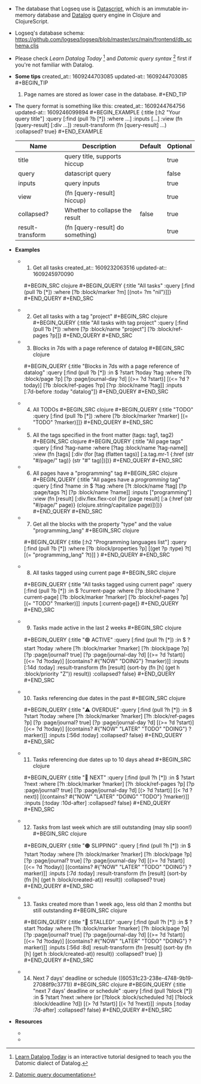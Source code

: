 - The database that Logseq use is [Datascript](https://github.com/tonsky/datascript), which is an immutable in-memory database and [Datalog](https://en.wikipedia.org/wiki/Datalog) query engine in Clojure and ClojureScript.
- Logseq's database schema:
  https://github.com/logseq/logseq/blob/master/src/main/frontend/db_schema.cljs
- Please check _Learn Datalog Today_ [^1] and _Datomic query syntax_ [^2] first if you're not familiar with Datalog.
- **Some tips**
  created_at:: 1609244703085
  updated-at:: 1609244703085
  #+BEGIN_TIP
  1. Page names are stored as lower case in the database.
  #+END_TIP
- The query format is something like this:
  created_at:: 1609244764756
  updated-at:: 1609246099894
  #+BEGIN_EXAMPLE
  {:title  [:h2 "Your query title"]
   :query  [:find (pull ?b [*])
          :where ...]
   :inputs [...]
   :view             (fn [query-result] [:div ...])
   :result-transform (fn [query-result] ...)
   :collapsed? true}
  #+END_EXAMPLE

  | Name             | Description                      | Default | Optional |
  |------------------|----------------------------------|---------|----------|
  | title            | query title, supports hiccup     |         | true     |
  | query            | datascript query                 |         | false    |
  | inputs           | query inputs                     |         | true     |
  | view             | (fn [query-result] hiccup)       |         | true     |
  | collapsed?       | Whether to collapse the result   | false   | true     |
  | result-transform | (fn [query-result] do something) |         | true     |
- **Examples**
    - 1. Get all tasks
      created_at:: 1609232063516
      updated-at:: 1609245970090

      #+BEGIN_SRC clojure
      #+BEGIN_QUERY
      {:title "All tasks"
       :query [:find (pull ?b [*])
             :where
             [?b :block/marker ?m]
             [(not= ?m "nil")]]}
      #+END_QUERY
      #+END_SRC
    - 2. Get all tasks with a tag "project"
      #+BEGIN_SRC clojure
      #+BEGIN_QUERY
      {:title "All tasks with tag project"
       :query [:find (pull ?b [*])
             :where
             [?p :block/name "project"]
             [?b :block/ref-pages ?p]]}
      #+END_QUERY
      #+END_SRC
    - 3. Blocks in 7ds with a page reference of datalog
      #+BEGIN_SRC clojure

      #+BEGIN_QUERY
      {:title "Blocks in 7ds with a page reference of datalog"
       :query [:find (pull ?b [*])
             :in $ ?start ?today ?tag
             :where
             [?b :block/page ?p]
             [?p :page/journal-day ?d]
             [(>= ?d ?start)]
             [(<= ?d ?today)]
             [?b :block/ref-pages ?rp]
             [?rp :block/name ?tag]]
       :inputs [:7d-before :today "datalog"]}
      #+END_QUERY
      #+END_SRC
    - 4. All TODOs
      #+BEGIN_SRC clojure
      #+BEGIN_QUERY
      {:title "TODO"
       :query [:find (pull ?b [*])
             :where
             [?b :block/marker ?marker]
             [(= "TODO" ?marker)]]}
      #+END_QUERY
      #+END_SRC
    - 5. All the tags specified in the front matter (tags: tag1, tag2)
      #+BEGIN_SRC clojure
      #+BEGIN_QUERY
      {:title "All page tags"
      :query [:find ?tag-name
            :where
            [?tag :block/name ?tag-name]]
      :view (fn [tags]
            [:div
             (for [tag (flatten tags)]
               [:a.tag.mr-1 {:href (str "#/page/" tag)}
                (str "#" tag)])])}
      #+END_QUERY
      #+END_SRC
    - 6. All pages have a "programming" tag
      #+BEGIN_SRC clojure
      #+BEGIN_QUERY
      {:title "All pages have a *programming* tag"
       :query [:find ?name
             :in $ ?tag
             :where
             [?t :block/name ?tag]
             [?p :page/tags ?t]
             [?p :block/name ?name]]
       :inputs ["programming"]
       :view (fn [result]
             [:div.flex.flex-col
              (for [page result]
                [:a {:href (str "#/page/" page)} (clojure.string/capitalize page)])])}
      #+END_QUERY
      #+END_SRC
    - 7. Get all the blocks with the property "type" and the value "programming_lang"
      #+BEGIN_SRC clojure

      #+BEGIN_QUERY
      {:title [:h2 "Programming languages list"]
       :query [:find (pull ?b [*])
             :where
             [?b :block/properties ?p]
             [(get ?p :type) ?t]
             [(= "programming_lang" ?t)]]
       }
      #+END_QUERY
      #+END_SRC
    - 8. All tasks tagged using current page
      #+BEGIN_SRC clojure

      #+BEGIN_QUERY
      {:title "All tasks tagged using current page"
       :query [:find (pull ?b [*])
             :in $ ?current-page
             :where
             [?p :block/name ?current-page]
             [?b :block/marker ?marker]
             [?b :block/ref-pages ?p]
             [(= "TODO" ?marker)]]
       :inputs [:current-page]}
      #+END_QUERY
      #+END_SRC
    - 9. Tasks made active in the last 2 weeks
      #+BEGIN_SRC clojure

      #+BEGIN_QUERY
      {:title "🟢 ACTIVE"
        :query [:find (pull ?h [*])
                :in $ ?start ?today
                :where
                [?h :block/marker ?marker]
                [?h :block/page ?p]
                [?p :page/journal? true]
                [?p :page/journal-day ?d]
                [(>= ?d ?start)]
                [(<= ?d ?today)]
                [(contains? #{"NOW" "DOING"} ?marker)]]
        :inputs [:14d :today]
        :result-transform (fn [result]
                            (sort-by (fn [h]
                                       (get h :block/priority "Z")) result))
        :collapsed? false}
      #+END_QUERY
      #+END_SRC
    - 10. Tasks referencing due dates in the past
      #+BEGIN_SRC clojure

      #+BEGIN_QUERY
       {:title "⚠️ OVERDUE"
        :query [:find (pull ?h [*])
                :in $ ?start ?today
                :where
                [?h :block/marker ?marker]
                [?h :block/ref-pages ?p]
                [?p :page/journal? true]
                [?p :page/journal-day ?d]
                [(>= ?d ?start)]
                [(<= ?d ?today)]
                [(contains? #{"NOW" "LATER" "TODO" "DOING"} ?marker)]]
        :inputs [:56d :today]
        :collapsed? false}
      #+END_QUERY
      #+END_SRC
    - 11. Tasks referencing due dates up to 10 days ahead
      #+BEGIN_SRC clojure

      #+BEGIN_QUERY
          {:title "📅 NEXT"
        :query [:find (pull ?h [*])
                :in $ ?start ?next
                :where
                [?h :block/marker ?marker]
                [?h :block/ref-pages ?p]
                [?p :page/journal? true]
                [?p :page/journal-day ?d]
                [(> ?d ?start)]
                [(< ?d ?next)]
                [(contains? #{"NOW" "LATER" "DOING" "TODO"} ?marker)]]
        :inputs [:today :10d-after]
        :collapsed? false}
      #+END_QUERY
      #+END_SRC
    - 12. Tasks from last week which are still outstanding (may slip soon!)
      #+BEGIN_SRC clojure

      #+BEGIN_QUERY
         {:title "🟠 SLIPPING"
        :query [:find (pull ?h [*])
                :in $ ?start ?today
                :where
                [?h :block/marker ?marker]
                [?h :block/page ?p]
                [?p :page/journal? true]
                [?p :page/journal-day ?d]
                [(>= ?d ?start)]
                [(<= ?d ?today)]
                [(contains? #{"NOW" "LATER" "TODO" "DOING"} ?marker)]]
        :inputs [:7d :today]
        :result-transform (fn [result]
                            (sort-by (fn [h]
                                       (get h :block/created-at)) result))
        :collapsed? true}
      #+END_QUERY
      #+END_SRC
    - 13. Tasks created more than 1 week ago, less old than 2 months but still outstanding
      #+BEGIN_SRC clojure

      #+BEGIN_QUERY
      {:title "🔴 STALLED"
        :query [:find (pull ?h [*])
                :in $ ?start ?today
                :where
                [?h :block/marker ?marker]
                [?h :block/page ?p]
                [?p :page/journal? true]
                [?p :page/journal-day ?d]
                [(>= ?d ?start)]
                [(<= ?d ?today)]
                [(contains? #{"NOW" "LATER" "TODO" "DOING"} ?marker)]]
        :inputs [:56d :8d]
        :result-transform (fn [result]
                            (sort-by (fn [h]
                                       (get h :block/created-at)) result))
        :collapsed? true}
       ]}
      #+END_QUERY
      #+END_SRC
    - 14. Next 7 days' deadline or schedule
       ((60531c23-238e-4748-9b19-27088f9c3771))
      #+BEGIN_SRC clojure
      #+BEGIN_QUERY
      {:title "next 7 days' deadline or schedule"
        :query [:find (pull ?block [*])
                :in $ ?start ?next
                :where
                (or
                  [?block :block/scheduled ?d]
                  [?block :block/deadline ?d])
                [(> ?d ?start)]
                [(< ?d ?next)]]
        :inputs [:today :7d-after]
        :collapsed? false}
      #+END_QUERY
      #+END_SRC
- **Resources**
    - [^1]: [Learn Datalog Today](http://www.learndatalogtoday.org/)  is an interactive tutorial designed to teach you the Datomic dialect of Datalog.
    - [^2]: [Datomic query documentation](https://docs.datomic.com/query.html)
